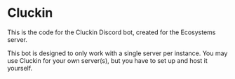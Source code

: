 # Cluckin

This is the code for the Cluckin Discord bot, created for the Ecosystems server.

This bot is designed to only work with a single server per instance. You may use Cluckin for your own server(s), but you have to set up and host it yourself.
